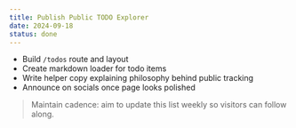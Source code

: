 ```yaml
---
title: Publish Public TODO Explorer
date: 2024-09-18
status: done
---
```


- Build `/todos` route and layout
- Create markdown loader for todo items
- Write helper copy explaining philosophy behind public tracking
- Announce on socials once page looks polished

> Maintain cadence: aim to update this list weekly so visitors can follow along.
